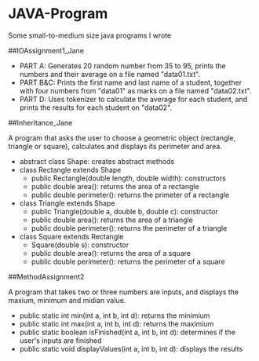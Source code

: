 # JAVA-Program
Some small-to-medium size java programs I wrote


##IOAssignment1_Jane

  - PART A: Generates 20 random number from 35 to 95, prints the numbers and their average on a file named "data01.txt".
  - PART B&C: Prints the first name and last name of a student, together with four numbers from "data01" as marks on a file named "data02.txt".
  - PART D: Uses tokenizer to calculate the average for each student, and prints the results for each student on "data02".
  
##Inheritance_Jane

  A program that asks the user to choose a geometric object (rectangle, triangle or square), calculates and displays its perimeter and area.
  - abstract class Shape: creates abstract methods
  - class Rectangle extends Shape
    - public Rectangle(double length, double width): constructors
    - public double area(): returns the area of a rectangle
    - public double perimeter(): returns the primeter of a rectangle
  - class Triangle extends Shape
    - public Triangle(double a, double b, double c): constructor
    - public double area(): returns the area of a triangle
    - public double perimeter(): returns the perimeter of a triangle
  - class Square extends Rectangle
    - Square(double s): constructor
    - public double area(): returns the area of a square
    - public double perimeter(): returns the perimeter of a square
     
##MethodAssignment2

  A program that takes two or three numbers are inputs, and displays the maxium, minimum and midian value.
  - public static int min(int a, int b, int d): returns the minimium
  - public static int max(int a, int b, int d): returns the maximium
  - public static boolean isFinished(int a, int b, int d): determines if the user's inputs are finished
  - public static void displayValues(int a, int b, int d): displays the results  
